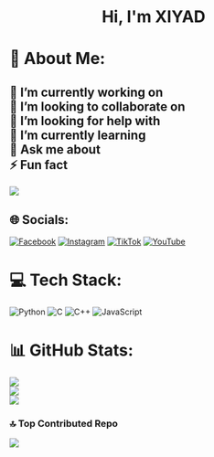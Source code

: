 <h1 align="center">Hi, I'm XIYAD</h1>

# 💫 About Me:

🔭 I’m currently working on<br>👯 I’m looking to collaborate on<br>🤝 I’m looking for help with<br>🌱 I’m currently learning<br>💬 Ask me about<br>⚡ Fun fact
---
[![](https://visitcount.itsvg.in/api?id=Xiyad69&icon=0&color=0)](https://visitcount.itsvg.in)

## 🌐 Socials:

[![Facebook](https://img.shields.io/badge/Facebook-%231877F2.svg?logo=Facebook&logoColor=white)](https://facebook.com/Xiyad.404,XD) [![Instagram](https://img.shields.io/badge/Instagram-%23E4405F.svg?logo=Instagram&logoColor=white)](https://instagram.com/xiyad420) [![TikTok](https://img.shields.io/badge/TikTok-%23000000.svg?logo=TikTok&logoColor=white)](https://tiktok.com/@xiyad.00) [![YouTube](https://img.shields.io/badge/YouTube-%23FF0000.svg?logo=YouTube&logoColor=white)](https://youtube.com/@rxgaming_riyad2365) 

# 💻 Tech Stack:

![Python](https://img.shields.io/badge/python-3670A0?style=plastic&logo=python&logoColor=ffdd54) ![C](https://img.shields.io/badge/c-%2300599C.svg?style=plastic&logo=c&logoColor=white) ![C++](https://img.shields.io/badge/c++-%2300599C.svg?style=plastic&logo=c%2B%2B&logoColor=white) ![JavaScript](https://img.shields.io/badge/javascript-%23323330.svg?style=plastic&logo=javascript&logoColor=%23F7DF1E)

# 📊 GitHub Stats:

![](https://github-readme-stats.vercel.app/api?username=Xiyad69&theme=dark&hide_border=false&include_all_commits=true&count_private=true)<br/>
![](https://github-readme-streak-stats.herokuapp.com/?user=Xiyad69&theme=dark&hide_border=false)<br/>
![](https://github-readme-stats.vercel.app/api/top-langs/?username=Xiyad69&theme=dark&hide_border=false&include_all_commits=true&count_private=true&layout=compact)

### 🔝 Top Contributed Repo

![](https://github-contributor-stats.vercel.app/api?username=Xiyad69&limit=5&theme=radical&combine_all_yearly_contributions=true)


<!-- Proudly created with GPRM ( https://gprm.itsvg.in ) -->

